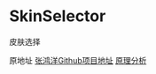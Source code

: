 # SkinSelector
皮肤选择

原地址 [张鸿洋Github项目地址](https://github.com/hongyangAndroid/AndroidChangeSkin)
[原理分析](https://github.com/basti-shi031/SkinSelector/blob/master/notes.md)
